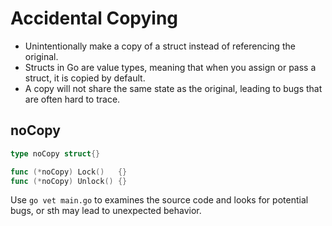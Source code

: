 # Accidental Copying

- Unintentionally make a copy of a struct instead of referencing the original.
- Structs in Go are value types, meaning that when you assign or pass a struct, it is copied by default.
- A copy will not share the same state as the original, leading to bugs that are often hard to trace.

## noCopy

``` go
type noCopy struct{}

func (*noCopy) Lock()   {}
func (*noCopy) Unlock() {}
```

Use ``go vet main.go`` to examines the source code and looks for potential bugs, or sth may lead to unexpected behavior.